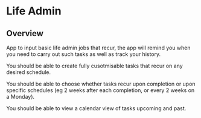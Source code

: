 # Life Admin
## Overview

App to input basic life admin jobs that recur, the app will remind you when
you need to carry out such tasks as well as track your history.

You should be able to create fully cusotmisable tasks that recur on any desired 
schedule.

You should be able to choose whether tasks recur upon completion or upon 
specific schedules (eg 2 weeks after each completion, or every 2 weeks on a 
Monday).

You should be able to view a calendar view of tasks upcoming and past.


